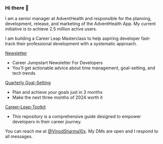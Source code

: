 ### Hi there 👋

I am a senior manager at AdventHealth and responsible for the planning, development, release, and marketing of the AdventHealth App. My current initiative is to achieve 2.5 million active users.

I am building a Career Leap Masterclass to help aspiring developer fast-track their professional development with a systematic approach. 

[Newsletter](https://newsletter.vinodsharma.co/)
- Career Jumpstart Newsletter For Developers
- You'll get actionable advice about time management, goal-setting, and tech trends

[Quarterly Goal-Setting](https://quarterlygoalsetting.com/)
- Plan and achieve your goals just in 3 months
- Make the next three months of 2024 worth it

[Career-Leap-Toolkit](https://github.com/vinodsharma10x/Career-Leap-Toolkit)
- This repository is a comprehensive guide designed to empower developers in their career journey.


You can reach me at [@VinodSharma10x](https://twitter.com/VinodSharma10x). My DMs are open and I respond to all messages. 

<!--
**vinodsharma10x/vinodsharma10x** is a ✨ _special_ ✨ repository because its `README.md` (this file) appears on your GitHub profile.

Here are some ideas to get you started:

- 🔭 I’m currently working on ...
- 🌱 I’m currently learning ...
- 👯 I’m looking to collaborate on ...
- 🤔 I’m looking for help with ...
- 💬 Ask me about ...
- 📫 How to reach me: ...
- 😄 Pronouns: ...
- ⚡ Fun fact: ...
-->
